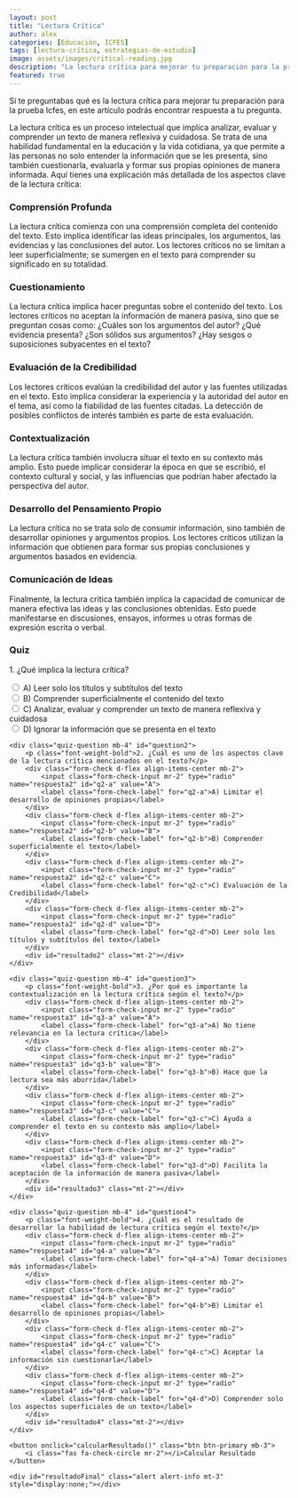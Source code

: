 ```yaml
---
layout: post
title: "Lectura Crítica"
author: alex
categories: [Educación, ICFES]
tags: [lectura-crítica, estrategias-de-estudio]
image: assets/images/critical-reading.jpg
description: "La lectura crítica para mejorar tu preparación para la prueba Icfes"
featured: true
---
```


Si te preguntabas qué es la lectura crítica para mejorar tu preparación para la prueba Icfes, en este artículo podrás encontrar respuesta a tu pregunta.

La lectura crítica es un proceso intelectual que implica analizar, evaluar y comprender un texto de manera reflexiva y cuidadosa. Se trata de una habilidad fundamental en la educación y la vida cotidiana, ya que permite a las personas no solo entender la información que se les presenta, sino también cuestionarla, evaluarla y formar sus propias opiniones de manera informada. Aquí tienes una explicación más detallada de los aspectos clave de la lectura crítica:

### Comprensión Profunda

La lectura crítica comienza con una comprensión completa del contenido del texto. Esto implica identificar las ideas principales, los argumentos, las evidencias y las conclusiones del autor. Los lectores críticos no se limitan a leer superficialmente; se sumergen en el texto para comprender su significado en su totalidad.

### Cuestionamiento

La lectura crítica implica hacer preguntas sobre el contenido del texto. Los lectores críticos no aceptan la información de manera pasiva, sino que se preguntan cosas como: ¿Cuáles son los argumentos del autor? ¿Qué evidencia presenta? ¿Son sólidos sus argumentos? ¿Hay sesgos o suposiciones subyacentes en el texto?

### Evaluación de la Credibilidad

Los lectores críticos evalúan la credibilidad del autor y las fuentes utilizadas en el texto. Esto implica considerar la experiencia y la autoridad del autor en el tema, así como la fiabilidad de las fuentes citadas. La detección de posibles conflictos de interés también es parte de esta evaluación.

### Contextualización

La lectura crítica también involucra situar el texto en su contexto más amplio. Esto puede implicar considerar la época en que se escribió, el contexto cultural y social, y las influencias que podrían haber afectado la perspectiva del autor.

### Desarrollo del Pensamiento Propio

La lectura crítica no se trata solo de consumir información, sino también de desarrollar opiniones y argumentos propios. Los lectores críticos utilizan la información que obtienen para formar sus propias conclusiones y argumentos basados en evidencia.

### Comunicación de Ideas

Finalmente, la lectura crítica también implica la capacidad de comunicar de manera efectiva las ideas y las conclusiones obtenidas. Esto puede manifestarse en discusiones, ensayos, informes u otras formas de expresión escrita o verbal.

### Quiz

<div id="critical-reading-quiz" class="quiz-container">
    <div class="quiz-question mb-4" id="question1">
        <p class="font-weight-bold">1. ¿Qué implica la lectura crítica?</p>
        <div class="form-check d-flex align-items-center mb-2">
            <input class="form-check-input mr-2" type="radio" name="respuesta1" id="q1-a" value="A">
            <label class="form-check-label" for="q1-a">A) Leer solo los títulos y subtítulos del texto</label>
        </div>
        <div class="form-check d-flex align-items-center mb-2">
            <input class="form-check-input mr-2" type="radio" name="respuesta1" id="q1-b" value="B">
            <label class="form-check-label" for="q1-b">B) Comprender superficialmente el contenido del texto</label>
        </div>
        <div class="form-check d-flex align-items-center mb-2">
            <input class="form-check-input mr-2" type="radio" name="respuesta1" id="q1-c" value="C">
            <label class="form-check-label" for="q1-c">C) Analizar, evaluar y comprender un texto de manera reflexiva y cuidadosa</label>
        </div>
        <div class="form-check d-flex align-items-center mb-2">
            <input class="form-check-input mr-2" type="radio" name="respuesta1" id="q1-d" value="D">
            <label class="form-check-label" for="q1-d">D) Ignorar la información que se presenta en el texto</label>
        </div>
        <div id="resultado1" class="mt-2"></div>
    </div>

    <div class="quiz-question mb-4" id="question2">
        <p class="font-weight-bold">2. ¿Cuál es uno de los aspectos clave de la lectura crítica mencionados en el texto?</p>
        <div class="form-check d-flex align-items-center mb-2">
            <input class="form-check-input mr-2" type="radio" name="respuesta2" id="q2-a" value="A">
            <label class="form-check-label" for="q2-a">A) Limitar el desarrollo de opiniones propias</label>
        </div>
        <div class="form-check d-flex align-items-center mb-2">
            <input class="form-check-input mr-2" type="radio" name="respuesta2" id="q2-b" value="B">
            <label class="form-check-label" for="q2-b">B) Comprender superficialmente el texto</label>
        </div>
        <div class="form-check d-flex align-items-center mb-2">
            <input class="form-check-input mr-2" type="radio" name="respuesta2" id="q2-c" value="C">
            <label class="form-check-label" for="q2-c">C) Evaluación de la Credibilidad</label>
        </div>
        <div class="form-check d-flex align-items-center mb-2">
            <input class="form-check-input mr-2" type="radio" name="respuesta2" id="q2-d" value="D">
            <label class="form-check-label" for="q2-d">D) Leer solo los títulos y subtítulos del texto</label>
        </div>
        <div id="resultado2" class="mt-2"></div>
    </div>

    <div class="quiz-question mb-4" id="question3">
        <p class="font-weight-bold">3. ¿Por qué es importante la contextualización en la lectura crítica según el texto?</p>
        <div class="form-check d-flex align-items-center mb-2">
            <input class="form-check-input mr-2" type="radio" name="respuesta3" id="q3-a" value="A">
            <label class="form-check-label" for="q3-a">A) No tiene relevancia en la lectura crítica</label>
        </div>
        <div class="form-check d-flex align-items-center mb-2">
            <input class="form-check-input mr-2" type="radio" name="respuesta3" id="q3-b" value="B">
            <label class="form-check-label" for="q3-b">B) Hace que la lectura sea más aburrida</label>
        </div>
        <div class="form-check d-flex align-items-center mb-2">
            <input class="form-check-input mr-2" type="radio" name="respuesta3" id="q3-c" value="C">
            <label class="form-check-label" for="q3-c">C) Ayuda a comprender el texto en su contexto más amplio</label>
        </div>
        <div class="form-check d-flex align-items-center mb-2">
            <input class="form-check-input mr-2" type="radio" name="respuesta3" id="q3-d" value="D">
            <label class="form-check-label" for="q3-d">D) Facilita la aceptación de la información de manera pasiva</label>
        </div>
        <div id="resultado3" class="mt-2"></div>
    </div>

    <div class="quiz-question mb-4" id="question4">
        <p class="font-weight-bold">4. ¿Cuál es el resultado de desarrollar la habilidad de lectura crítica según el texto?</p>
        <div class="form-check d-flex align-items-center mb-2">
            <input class="form-check-input mr-2" type="radio" name="respuesta4" id="q4-a" value="A">
            <label class="form-check-label" for="q4-a">A) Tomar decisiones más informadas</label>
        </div>
        <div class="form-check d-flex align-items-center mb-2">
            <input class="form-check-input mr-2" type="radio" name="respuesta4" id="q4-b" value="B">
            <label class="form-check-label" for="q4-b">B) Limitar el desarrollo de opiniones propias</label>
        </div>
        <div class="form-check d-flex align-items-center mb-2">
            <input class="form-check-input mr-2" type="radio" name="respuesta4" id="q4-c" value="C">
            <label class="form-check-label" for="q4-c">C) Aceptar la información sin cuestionarla</label>
        </div>
        <div class="form-check d-flex align-items-center mb-2">
            <input class="form-check-input mr-2" type="radio" name="respuesta4" id="q4-d" value="D">
            <label class="form-check-label" for="q4-d">D) Comprender solo los aspectos superficiales de un texto</label>
        </div>
        <div id="resultado4" class="mt-2"></div>
    </div>

    <button onclick="calcularResultado()" class="btn btn-primary mb-3">
        <i class="fas fa-check-circle mr-2"></i>Calcular Resultado
    </button>

    <div id="resultadoFinal" class="alert alert-info mt-3" style="display:none;"></div>

</div>

<script>
function calcularResultado() {
    var respuestasCorrectas = 0;
    var totalPreguntas = 4;
    var resultadoFinal = document.getElementById("resultadoFinal");

    // Pregunta 1
    var respuesta1 = document.querySelector('input[name="respuesta1"]:checked');
    var resultado1 = document.getElementById("resultado1");
    if (respuesta1 && respuesta1.value === "C") {
        respuestasCorrectas++;
        resultado1.innerHTML = '<i class="fas fa-check text-success mr-2"></i>Respuesta correcta: C) Analizar, evaluar y comprender un texto de manera reflexiva y cuidadosa';
    } else {
        resultado1.innerHTML = '<i class="fas fa-times text-danger mr-2"></i>Respuesta incorrecta. La respuesta correcta es: C) Analizar, evaluar y comprender un texto de manera reflexiva y cuidadosa';
    }

    // Pregunta 2
    var respuesta2 = document.querySelector('input[name="respuesta2"]:checked');
    var resultado2 = document.getElementById("resultado2");
    if (respuesta2 && respuesta2.value === "C") {
        respuestasCorrectas++;
        resultado2.innerHTML = '<i class="fas fa-check text-success mr-2"></i>Respuesta correcta: C) Evaluación de la Credibilidad';
    } else {
        resultado2.innerHTML = '<i class="fas fa-times text-danger mr-2"></i>Respuesta incorrecta. La respuesta correcta es: C) Evaluación de la Credibilidad';
    }

    // Pregunta 3
    var respuesta3 = document.querySelector('input[name="respuesta3"]:checked');
    var resultado3 = document.getElementById("resultado3");
    if (respuesta3 && respuesta3.value === "C") {
        respuestasCorrectas++;
        resultado3.innerHTML = '<i class="fas fa-check text-success mr-2"></i>Respuesta correcta: C) Ayuda a comprender el texto en su contexto más amplio';
    } else {
        resultado3.innerHTML = '<i class="fas fa-times text-danger mr-2"></i>Respuesta incorrecta. La respuesta correcta es: C) Ayuda a comprender el texto en su contexto más amplio';
    }

    // Pregunta 4
    var respuesta4 = document.querySelector('input[name="respuesta4"]:checked');
    var resultado4 = document.getElementById("resultado4");
    if (respuesta4 && respuesta4.value === "A") {
        respuestasCorrectas++;
        resultado4.innerHTML = '<i class="fas fa-check text-success mr-2"></i>Respuesta correcta: A) Tomar decisiones más informadas';
    } else {
        resultado4.innerHTML = '<i class="fas fa-times text-danger mr-2"></i>Respuesta incorrecta. La respuesta correcta es: A) Tomar decisiones más informadas';
    }

    var porcentajeCorrectas = (respuestasCorrectas / totalPreguntas) * 100;
    resultadoFinal.innerHTML = `
        <h4>Resultado Final</h4>
        <p>Porcentaje de respuestas correctas: ${porcentajeCorrectas.toFixed(2)}%</p>
        <p>Respuestas correctas: ${respuestasCorrectas} de ${totalPreguntas}</p>
    `;
    resultadoFinal.style.display = 'block';
}
</script>
